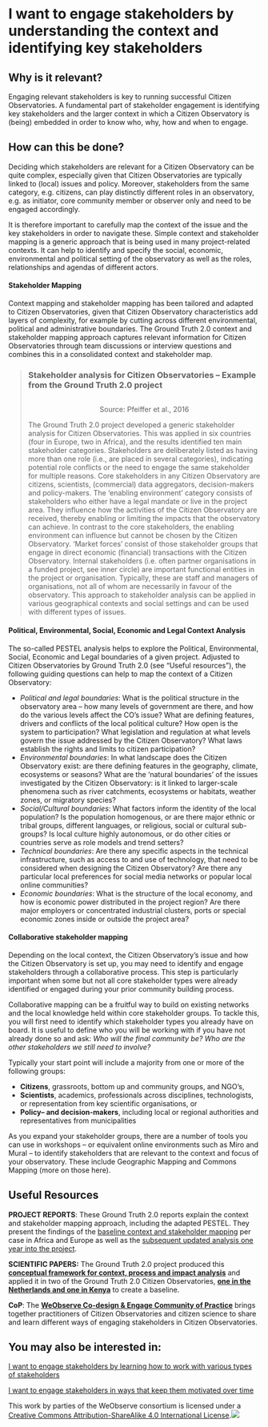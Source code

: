 # I want to engage stakeholders by understanding the context and identifying key stakeholders

## Why is it relevant?

Engaging relevant stakeholders is key to running successful Citizen Observatories. A fundamental part of stakeholder engagement is identifying key stakeholders and the larger context in which a Citizen Observatory is (being) embedded in order to know who, why, how and when to engage.

## How can this be done?

Deciding which stakeholders are relevant for a Citizen Observatory can be quite complex, especially given that Citizen Observatories are typically linked to (local) issues and policy. Moreover, stakeholders from the same category, e.g. citizens, can play distinctly different roles in an observatory, e.g. as initiator, core community member or observer only and need to be engaged accordingly.

It is therefore important to carefully map the context of the issue and the key stakeholders in order to navigate these. Simple context and stakeholder mapping is a generic approach that is being used in many project-related contexts. It can help to identify and specify the social, economic, environmental and political setting of the observatory as well as the roles, relationships and agendas of different actors.

#### **Stakeholder Mapping**

Context mapping and stakeholder mapping has been tailored and adapted to Citizen Observatories, given that Citizen Observatory characteristics add layers of complexity, for example by cutting across different environmental, political and administrative boundaries. The Ground Truth 2.0 context and stakeholder mapping approach captures relevant information for Citizen Observatories through team discussions or interview questions and combines this in a consolidated context and stakeholder map.

> ### Stakeholder analysis for Citizen Observatories – Example from the Ground Truth 2.0 project
>
> <p align="center"><img src="https://www.weobserve.eu/wp-content/uploads/2021/03/Cookbook9.png" alt=""></p>
>
> <p align="center">Source: Pfeiffer et al., 2016</p>
>
> The Ground Truth 2.0 project developed a generic stakeholder analysis for Citizen Observatories. This was applied in six countries (four in Europe, two in Africa), and the results identified ten main stakeholder categories. Stakeholders are deliberately listed as having more than one role (i.e., are placed in several categories), indicating potential role conflicts or the need to engage the same stakeholder for multiple reasons. Core stakeholders in any Citizen Observatory are citizens, scientists, (commercial) data aggregators, decision-makers and policy-makers. The ‘enabling environment’ category consists of stakeholders who either have a legal mandate or live in the project area. They influence how the activities of the Citizen Observatory are received, thereby enabling or limiting the impacts that the observatory can achieve. In contrast to the core stakeholders, the enabling environment can influence but cannot be chosen by the Citizen Observatory. ‘Market forces’ consist of those stakeholder groups that engage in direct economic (financial) transactions with the Citizen Observatory. Internal stakeholders (i.e. often partner organisations in a funded project, see inner circle) are important functional entities in the project or organisation. Typically, these are staff and managers of organisations, not all of whom are necessarily in favour of the observatory. This approach to stakeholder analysis can be applied in various geographical contexts and social settings and can be used with different types of issues.

#### **Political, Environmental, Social, Economic and Legal Context Analysis**

The so-called PESTEL analysis helps to explore the Political, Environmental, Social, Economic and Legal boundaries of a given project. Adjusted to Citizen Observatories by Ground Truth 2.0 (see “Useful resources”), the following guiding questions can help to map the context of a Citizen Observatory:

* _Political and legal boundaries_: What is the political structure in the observatory area – how many levels of government are there, and how do the various levels affect the CO’s issue? What are defining features, drivers and conflicts of the local political culture? How open is the system to participation? What legislation and regulation at what levels govern the issue addressed by the Citizen Observatory? What laws establish the rights and limits to citizen participation?
* _Environmental boundaries_: In what landscape does the Citizen Observatory exist: are there defining features in the geography, climate, ecosystems or seasons? What are the ‘natural boundaries’ of the issues investigated by the Citizen Observatory: is it linked to larger-scale phenomena such as river catchments, ecosystems or habitats, weather zones, or migratory species?
* _Social/Cultural boundaries_: What factors inform the identity of the local population? Is the population homogenous, or are there major ethnic or tribal groups, different languages, or religious, social or cultural sub-groups? Is local culture highly autonomous, or do other cities or countries serve as role models and trend setters?
* _Technical boundaries_: Are there any specific aspects in the technical infrastructure, such as access to and use of technology, that need to be considered when designing the Citizen Observatory? Are there any particular local preferences for social media networks or popular local online communities?
* _Economic boundaries_: What is the structure of the local economy, and how is economic power distributed in the project region? Are there major employers or concentrated industrial clusters, ports or special economic zones inside or outside the project area?

#### **Collaborative stakeholder mapping**

Depending on the local context, the Citizen Observatory’s issue and how the Citizen Observatory is set up, you may need to identify and engage stakeholders through a collaborative process. This step is particularly important when some but not all core stakeholder types were already identified or engaged during your prior community building process.

Collaborative mapping can be a fruitful way to build on existing networks and the local knowledge held within core stakeholder groups. To tackle this, you will first need to identify which stakeholder types you already have on board. It is useful to define who you will be working with if you have not already done so and ask: _Who will the final community be? Who are the other stakeholders we still need to involve?_

Typically your start point will include a majority from one or more of the following groups:

* **Citizens**, grassroots, bottom up and community groups, and NGO’s,
* **Scientists**, academics, professionals across disciplines, technologists, or representation from key scientific organisations, or
* **Policy– and decision-makers**, including local or regional authorities and representatives from municipalities

As you expand your stakeholder groups, there are a number of tools you can use in workshops – or equivalent online environments such as Miro and Mural – to identify stakeholders that are relevant to the context and focus of your observatory. These include Geographic Mapping and Commons Mapping (more on those here).

## Useful Resources

**PROJECT REPORTS**: These Ground Truth 2.0 reports explain the context and stakeholder mapping approach, including the adapted PESTEL. They present the findings of the [baseline context and stakeholder mapping](https://gt20.eu/knowledge-base/deliverable-d1-1-initial-stakeholder-analysis-of-the-demonstration-cases/) per case in Africa and Europe as well as the [subsequent updated analysis one year into the project](https://gt20.eu/knowledge-base/deliverable-d1-2-updated-stakerholder-analysis-of-the-demonstration-cases/).

**SCIENTIFIC PAPERS:** The Ground Truth 2.0 project produced this [**conceptual framework for context, process and impact analysis**](https://www.sciencedirect.com/science/article/pii/S0022169419307607?via%3Dihub) and applied it in two of the Ground Truth 2.0 Citizen Observatories, [**one in the Netherlands and one in Kenya**](https://www.sciencedirect.com/science/article/pii/S0022169419308790?via%3Dihub) to create a baseline.

**CoP**: The [**WeObserve Co-design & Engage Community of Practice**](https://www.weobserve.eu/weobserve-cop1-co-creating-citizen-observatories-and-engaging-citizens/) brings together practitioners of Citizen Observatories and citizen science to share and learn different ways of engaging stakeholders in Citizen Observatories.

## You may also be interested in:

[I want to engage stakeholders by learning how to work with various types of stakeholders](https://books.fablabbcn.org/creating-successful-and-sustainable-cos-toolkit/~/revisions/pEhuUFvLC2EDkerlG9az/creating-and-running-a-citizen-observatory/i-want-to-engage-stakeholders-by-learning-how-to-work-with-various-types-of-stakeholders)

[I want to engage stakeholders in ways that keep them motivated over time](https://books.fablabbcn.org/creating-successful-and-sustainable-cos-toolkit/~/revisions/pEhuUFvLC2EDkerlG9az/creating-and-running-a-citizen-observatory/i-want-to-engage-stakeholders-in-ways-that-keep-them-motivated-over-time)



This work by parties of the WeObserve consortium is licensed under a [Creative Commons Attribution-ShareAlike 4.0 International License](https://creativecommons.org/licenses/by-sa/2.0/).![](https://www.weobserve.eu/wp-content/uploads/2021/03/CC.png)
